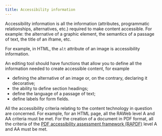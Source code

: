 ```yaml
---
title: Accessibility information
---
```


Accessibility information is all the information (attributes, programmatic relationships, alternatives, etc.) required to make content accessible. For example: the alternative of a graphic element, the semantics of a passage of text, the title of an iframe, etc.

For example, in HTML, the `alt` attribute of an image is accessibility information.

An editing tool should have functions that allow you to define all the information needed to create accessible content, for example

- defining the alternative of an image or, on the contrary, declaring it decorative;
- the ability to define section headings;
- define the language of a passage of text;
- define labels for form fields.

All the accessibility criteria relating to the content technology in question are concerned. For example, for an HTML page, all the RAWeb level A and AA criteria must be met. For the creation of a document in PDF format, all the criteria of the [PDF accessibility assessment framework (RAPDF)](../rapdf1/index.html) level A and AA must be met.